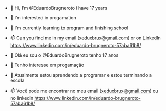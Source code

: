 - 👋 Hi, I’m @EduardoBrugneroto i have 17 years 
- 👀 I’m interested in progamation 
- 🌱 I'm currently learning to program and finishing school
- 📫 Can you find me in my email (xeduxbrux@gmail.com) or on LinkedIn https://www.linkedin.com/in/eduardo-brugneroto-57aba61b8/


- 👋 Olá eu sou o @EduardoBrugneroto tenho 17 anos
- 👀 Tenho interesse em progamação 
- 🌱 Atualmente estou aprendendo a programar e  estou terminando a escola
- 📫 Você pode me encontrar no meu email (xeduxbrux@gmail.com) ou no linkedin https://www.linkedin.com/in/eduardo-brugneroto-57aba61b8/
